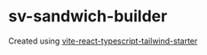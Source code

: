 # sv-sandwich-builder

Created using [vite-react-typescript-tailwind-starter](https://github.com/PDMLab/vite-react-typescript-tailwind-starter)
